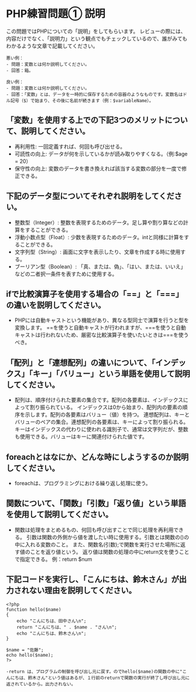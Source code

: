 # PHP練習問題① 説明
この問題ではPHPについての「説明」をしてもらいます。
レビューの際には、内容だけでなく、「説明力」という観点でもチェックしているので、誰がみてもわかるような文章で記載してください。

```
悪い例：
- 問題：変数とは何か説明してください。
- 回答：箱。

良い例：
- 問題：変数とは何か説明してください。
- 回答：「変数」とは、データを一時的に保存するための容器のようなものです。変数名はドル記号（$）で始まり、その後に名前が続きます（例：$variableName）。
```

## 「変数」を使用する上での下記3つのメリットについて、説明してください。
- 再利用性: 一回定義すれば、何回も呼び出せる。
- 可読性の向上: データが何を示しているかが読み取りやすくなる。（例:$age = 20）
- 保守性の向上: 変数のデータを書き換えれば該当する変数の部分を一度で修正できる。

## 下記のデータ型についてそれぞれ説明をしてください。
- 整数型（Integer）: 整数を表現するためのデータ。足し算や割り算などの計算をすることができる。
- 浮動小数点型（Float）: 少数を表現するためのデータ。intと同様に計算をすることができる。
- 文字列型（String）: 画面に文字を表示したり、文章を作成する時に使用する。
- ブーリアン型（Boolean）: 「真、または、偽」、「はい、または、いいえ」などの二者択一条件を表すために使用する。

## ifで比較演算子を使用する場合の「==」と「===」の違いを説明してください。
- PHPには自動キャストという機能があり、異なる型同士で演算を行うと型を変換します。
    ==を使うと自動キャストが行われますが、===を使うと自動キャストは行われないため、厳密な比較演算子を使いたいときは===を使うべき。

## 「配列」と「連想配列」の違いについて、「インデックス」「キー」「バリュー」という単語を使用して説明してください。
- 配列は、順序付けられた要素の集合です。配列の各要素は、インデックスによって割り振られている。
    インデックスは0から始まり、配列内の要素の順序を示します。配列の各要素はバリュー（値）を持つ。
    連想配列は、キーとバリューのペアの集合。連想配列の各要素は、キーによって割り振られる。
    キーはインデックスの代わりに使われる識別子で、通常は文字列だが、整数も使用できる。バリューはキーに関連付けられた値です。

## foreachとはなにか、どんな時にしようするのか説明してください。
- foreachは、プログラミングにおける繰り返し処理に使う。

## 関数について、「関数」「引数」「返り値」という単語を使用して説明してください。
- 関数は処理をまとめるもの、何回も呼び出すことで同じ処理を再利用できる。
    引数は関数の外側から値を渡したい時に使用する。引数とは関数の()の中に入れる変数のこと。
    また、関数名(引数);で関数を実行させた場所に返す値のことを返り値という。
    返り値は関数の処理の中にreturn文を使うことで指定できる。 例：return $num

## 下記コードを実行し、「こんにちは、鈴木さん」が出力されない理由を説明してください。
```
<?php
function hello($name)
{
    echo "こんにちは、田中さん\n";
    return "こんにちは、" . $name . "さん\n";
    echo "こんにちは、鈴木さん\n";
}

$name = "佐藤";
echo hello($name);
?>
```
    -return は、プログラムの制御を呼び出し元に戻す。のでhello($name)の関数の中に"こんにちは、鈴木さん"という値はあるが、１行前のreturnで関数の実行が終了し呼び出し元に返されているから。出力されない。

<!-- - 引数に$nameを入れているのに、$name = "佐藤";で$nameに佐藤が代入されている。
    echo "こんにちは、田中さん\n";
    echo "こんにちは、鈴木さん\n";どちらも不要で、
    echo hello($name);の()内に名前をいれて値を渡したらいいから。 -->